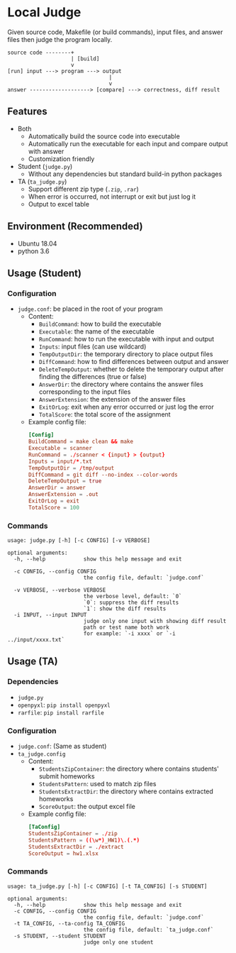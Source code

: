 # Local Judge

Given source code, Makefile (or build commands), input files, and answer files then judge the program locally.

```
source code --------+
                    | [build]
                    v
[run] input ---> program ---> output
                                |
                                v
answer -------------------> [compare] ---> correctness, diff result
```

## Features

+ Both
  + Automatically build the source code into executable
  + Automatically run the executable for each input and compare output with answer
  + Customization friendly
+ Student (`judge.py`)
  + Without any dependencies but standard build-in python packages
+ TA (`ta_judge.py`)
  + Support different zip type (`.zip`, `.rar`)
  + When error is occurred, not interrupt or exit but just log it 
  + Output to excel table

## Environment (Recommended)

+ Ubuntu 18.04
+ python 3.6

## Usage (Student)

### Configuration

+ `judge.conf`: be placed in the root of your program
  + Content:
    + `BuildCommand`: how to build the executable
    + `Executable`: the name of the executable
    + `RunCommand`: how to run the executable with input and output
    + `Inputs`: input files (can use wildcard)
    + `TempOutputDir`: the temporary directory to place output files
    + `DiffCommand`: how to find differences between output and answer
    + `DeleteTempOutput`: whether to delete the temporary output after finding the differences (true or false)
    + `AnswerDir`: the directory where contains the answer files corresponding to the input files
    + `AnswerExtension`: the extension of the answer files
    + `ExitOrLog`: exit when any error occurred or just log the error
    + `TotalScore`: the total score of the assignment
  + Example config file:
    ```conf
    [Config]
    BuildCommand = make clean && make
    Executable = scanner
    RunCommand = ./scanner < {input} > {output}
    Inputs = input/*.txt
    TempOutputDir = /tmp/output
    DiffCommand = git diff --no-index --color-words
    DeleteTempOutput = true
    AnswerDir = answer
    AnswerExtension = .out
    ExitOrLog = exit
    TotalScore = 100
    ```

### Commands

```text
usage: judge.py [-h] [-c CONFIG] [-v VERBOSE]

optional arguments:
  -h, --help            show this help message and exit

  -c CONFIG, --config CONFIG
                        the config file, default: `judge.conf`

  -v VERBOSE, --verbose VERBOSE
                        the verbose level, default: `0`
                        `0`: suppress the diff results
                        `1`: show the diff results
  -i INPUT, --input INPUT
                        judge only one input with showing diff result
                        path or test name both work
                        for example: `-i xxxx` or `-i ../input/xxxx.txt`
```

## Usage (TA)

### Dependencies

+ `judge.py`
+ `openpyxl`: `pip install openpyxl`
+ `rarfile`: `pip install rarfile`

### Configuration

+ `judge.conf`: (Same as student)
+ `ta_judge.config`
  + Content:
    + `StudentsZipContainer`: the directory where contains students' submit homeworks
    + `StudentsPattern`: used to match zip files
    + `StudentsExtractDir`: the directory where contains extracted homeworks
    + `ScoreOutput`: the output excel file
  + Example config file:
      ```conf
      [TaConfig]
      StudentsZipContainer = ./zip
      StudentsPattern = ((\w*)_HW1)\.(.*)
      StudentsExtractDir = ./extract
      ScoreOutput = hw1.xlsx
      ```

### Commands

```text
usage: ta_judge.py [-h] [-c CONFIG] [-t TA_CONFIG] [-s STUDENT]

optional arguments:
  -h, --help            show this help message and exit
  -c CONFIG, --config CONFIG
                        the config file, default: `judge.conf`
  -t TA_CONFIG, --ta-config TA_CONFIG
                        the config file, default: `ta_judge.conf`
  -s STUDENT, --student STUDENT
                        judge only one student
```